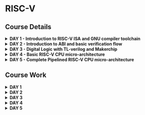 # RISC-V

## Course Details
<details>

<summary><b> DAY 1 - Introduction to RISC-V ISA and GNU compiler toolchain </b></summary>

+ Introduction to RISC-V basic keywords
  - Introduction
  - From apps to hardware
  - Description of content
+ Labwork for RISC-V software toolchain
  - C program to compute sum from 1 to n
  - RISC-V GCC compiles and disassembles
  - Spike simulation and debug
+ Integer number representation
  - 64-bit number system for unsigned numbers
  - 64-bit number system for signed numbers
  - Labwork for signed and unsigned numbers
  
</details>

<details>

<summary><b> DAY 2 - Introduction to ABI and basic verification flow </b></summary>

+ Application binary interface
  - Introduction to application binary interface
  - Memory allocation for double words
  - Load, add, and store instructions with examples
  - Concluding 32 registers and their respective ABI names
+ Labwork using ABI function calls
  - New algorithm for sum 1 to n using ASM
  - Review ASM function call
  - Simulate new C program with function cell
+ Basic verification flow using iverilog
  - Lab to run C program on RISC-V CPU

</details>

<details>

<summary><b> DAY 3 - Digital Logic with TL-verilog and Makerchip </b></summary>

+ Combinational logic in TL-Verilog using Makerchip
  - Welcome
  - Introduction To Logic Gates
  - Basic Mux Implementation And Introduction To Makerchip
  - Labs For Combinational Logic
+ Sequential logic
  - Introduction To Sequential Logic And Counter Lab
  - Sequential Calculator Lab
+ Pipelined logic
  - Pipelined Logic And Re-Timing
  - Pipeline Logic Advantages And Demo In Platform
  - Lab On Error Conditions Within Computation Pipeline
  - Lab On 2-Cycle Calculator
+ Validity
  - Introduction To Validity And Its Advantages
  - Lab On Validity And Valid When Condition
  - Lab To Compute Total Distance
  - Lab on 2-cycle Calculator with Validity
  - Calulator Single Value Memory Lab
+ Wrap-up
  - Introduction To Hierarchy Concept

</details>

<details>

<summary><b> DAY 4 - Basic RISC-V CPU micro-architecture </b></summary>

+ Introduction to Simple RISC-V Micro-architecture
  - Micro-architecture of Single Cycle RISC-V CPU
  - Starting Point Code for RISC-V Labs Part-1
  - Starting Point Code for RISC-V Labs Part-2
+ Fetch and decode
  - Implementation Plan and Lab for PC
  - Lab For Instruction Fetch Logic
  - Lab For RV Instruction Types IRSBJU Decode Logic
  - Lab For Instruction Immediate Decode Logic For RV-ISBUJ
  - Lab To Decode other Fields of Instructions For RV-ISBUJ
  - Lab To Decode Instruction Field Based on Instr Type RV-ISBUJ
  - Lab To Decode Individual Instruction
+ RISC-V control logic
  - Lab For Register File Read Part-1
  - Lab For Register File Read Part-2
  - Lab For ALU Operations For add/addi
  - Lab For Register File Write
  - Concept of Array And Register File Details
  - Lab For Implementing Branch Instructions
  - Lab For Completing Branch Instruction Implementation
  - Lab To Create Simple Testbench

</details>

<details>

<summary><b> DAY 5 - Complete Pipelined RISC-V CPU micro-architecture </b></summary>

+ Pipelining the CPU
  - Introduction To Control Flow Hazard And Read After Write Hazard
  - Lab To Create 3-Cycle Valid Signal
  - Lab To Code 3-Cycle RISC-V To Take Care Of Invalid Cycles
  - Lab To Modify 3-Cycle RISC-V To Distribute Logic
+ Solutions to Pipeline Hazards
  - Lab For Register File Bypass To Address Rd-After-Wr Hazard
  - Lab For Branches To Correct The Branch Target Path
  - Lab To Complete Instruction Decode Except Fence, Ecall, Ebreak
  - Lab To Code Complete ALU
+ Load/Store Instructions and Completing RISC-V CPU
  - Introduction To Load Store Instructions And Lab To Redirect Loads
  - Lab To Load Data From Memory To Register File
  - Lab To Instantiate Data Memory To The CPU
  - Lab To Add Stores And Loads To The Test Program
  - Lab To Add Control Logic For Jump Instructions
  - Wrap Up

</details>

## Course Work
<details>

<summary><b> DAY 1 </b></summary>

### Introduction to RISC-V basic keywords
The OS handles IO operations, allocates memory, and does low-level system functions. The compiler converts HLL programs into instructions based on the hardware. The assembler converts the instructions to binary. The instruction set architecture is the interface between C/C++ and the hardware.

### Labwork for RISC-V software toolchain
+ The below is the C code for calculating sum of numbers from 1 to n
```c
#include <stdio.h>

int main(){
	int i;
	int sum=0;
	int n=5;
	for(i=0;i<=n;++i){
		sum += i;
	}
	printf("sum of numbers from 1 to %d is %d \n",n,sum);
	return 0;
}
```
Once we compile with gcc, we compile it using the RISC-V compiler using O1 and Ofast
![image](https://github.com/ks-vandana/RISC-V/blob/main/DAY%201/O1.png)
![image](https://github.com/ks-vandana/RISC-V/blob/main/DAY%201/Ofast.png)

### Integer number representation
+ The below is the C code for finding max unsigned number
```c
#include <stdio.h>
#include <math.h>

int main(){
	unsigned long long int max = (unsigned long long int)(pow(2,10)*-1);
	printf("highest number represented by unsigned long long int is %llu \n",max);
	return 0;
}
```
![image](https://github.com/ks-vandana/RISC-V/blob/main/DAY%201/unsigned.png)

+ The below is the C code for finding range of signed numbers
```c
#include <stdio.h>
#include <math.h>

int main(){
	long long int max = (long long int)(pow(2,63)-1);
	long long int min = (long long int)(pow(2,63)*(-1));
	printf("highest number represented by long long int is %lld \n",max);
	printf("lowest number represented by long long int is %lld \n",min);
	return 0;
}
```
![image](https://github.com/ks-vandana/RISC-V/blob/main/DAY%201/signed.png)

</details>

<details>

<summary><b> DAY 2 </b></summary> 

### Application binary interface
ABI is a set of rules that tell us how binary code interacts with another binary code. 64 bit value can be loaded into the memory by 2 methods - little-endian and big-endian. Load instruction is used to transfer data from memory to a register. Store instruction is used to transfer data from register to memory. Add instruction performs addition operation on two registers. In RISC-V 64, we have 32 registers and their ABI names play a role in maintaining compatibility and facilitating communication between different software components

### Labwork using ABI function calls
+ The below is the C code for adding numbers from 1 to 9
```c
#include <stdio.h>

extern int load(int x, int y);

int main(){
	int result = 0;
	int count = 9;
	result = load(0x0,count+1);
	printf("sum of numbers from 1 to 9 is %d \n",result);
}
```
+ The below is the C code in the form of RISC-V instructions
```
.section .text
.global load
.type load, @function

load:
	add a4,a0,zero //initialize a4 with value 0x0
	add a2,a0,a1   //store value as 10 in a2, a1 has value 0xa from main function
	add a3,a0,zero //initialize a3 with value 0 
loop:   add a4,a3,a4   //incremental addition
	addi a3,a3,1   //increment a3 by 1
	blt a3,a2,loop //if a3 is lesser than a2 then pass through the loop again
	add a0,a4,zero //store final answer in a0
	ret
```
+ Attached below is the disassembled code and the output when we use the spike simulator
![image](https://github.com/ks-vandana/RISC-V/blob/main/DAY%202/ASM_d.png)
![image](https://github.com/ks-vandana/RISC-V/blob/main/DAY%202/ASM.png)

</details>

<details>

<summary><b> DAY 3 </b></summary> 

### Combinational logic in TL-Verilog using Makerchip
Refer to the github repository [https://github.com/stevehoover/RISC-V_MYTH_Workshop](https://github.com/stevehoover/RISC-V_MYTH_Workshop) for the preceding labs.

The basic logic gates are NOT, AND, OR, XOR, NAND, NOR and XNOR. These can be used to make all combinational logic circuits. 
![image](https://github.com/ks-vandana/RISC-V/assets/116361300/37430ef0-271d-40cf-919c-e1fb0945ec56)

Let us take for example a mulitplexer or a mux. We can implement it using a ternary operator in verilog.
Head to [makerchip.com](https://myth.makerchip.com/) and launch the makerchip ide.

+ Getting used to the makerchip platform

  ![image](https://github.com/ks-vandana/RISC-V/assets/116361300/34d8dbbb-2a88-4d73-9df2-bbbff7dee179)
  
+ Inverter, vectors and mux

  ![image](https://github.com/ks-vandana/RISC-V/assets/116361300/5d0d3011-4e38-4cc2-9cd4-df48d7446cc1)

  Unlike verilog, we need to specify bit ranges of inputs as well because inputs havent been predefined. For mux we can use the ternary operator.
  ![image](https://github.com/ks-vandana/RISC-V/assets/116361300/fccd87a4-3959-4a59-9079-f33224de13b5)

+ Combinational calculator

  ![image](https://github.com/ks-vandana/RISC-V/assets/116361300/9341b804-9a2c-44c6-a9da-7167cfeef0d8)


### Sequential logic
Sequential logic is sequenced by a clock signal. The circuit is constructed to enter a known state in response to a reset signal. The sequential circuit in its entirety can be viewed as a state machine.

+ Fibonacci series

  ![image](https://github.com/ks-vandana/RISC-V/assets/116361300/c05f5b87-8967-450b-8d42-a6fb1774914d)

+ Free running counter

  ![image](https://github.com/ks-vandana/RISC-V/assets/116361300/ea1ae132-0351-4b33-b6d7-6cee7e4c5a8f)
  ![image](https://github.com/ks-vandana/RISC-V/assets/116361300/10adb7a1-17ea-4a9f-9dc9-03ebfa5c6e78)

+ Values in verilog
  Simulator will zero extend or truncate when widths are mismatched and it uses 2-state simulation.

+ Sequential calculator

  ![image](https://github.com/ks-vandana/RISC-V/assets/116361300/c7cbf40a-0da2-4474-8ee8-5e6cd890a518)


### Pipelined logic
If logic is too deep to fit in 1 cycle, we pipleine it into multiple clock cycles. In TL Verilog, flip flops and stage signals are implied from the context of pipeline. 

+ Pipelined pythagoras's theorem

  ![image](https://github.com/ks-vandana/RISC-V/assets/116361300/1be92739-9b0f-4406-a0a1-3b1adc6da1f8)

  Retiming in TL Verilog is easy and safe and can be done by just using **@**. Retiming in system verilog is very bug prone.

Pipelines provide benefit of performance. By pipelining our design, we are able to run it for a faster clock which means throughput is higher. 

+ Identifier and types
  Identifiers can have 3 different styles  - lower case, camel case and upper case.

+ Lab

  ![image](https://github.com/ks-vandana/RISC-V/assets/116361300/80e0d691-65ca-40b8-ac64-6748ac1f92ed)

+ Pipelined calculator

  ![image](https://github.com/ks-vandana/RISC-V/assets/116361300/1dd34537-ecbd-4073-aa48-886ad6173389)

  ![image](https://github.com/ks-vandana/RISC-V/assets/116361300/4c55df83-0153-4400-b197-be2c8370a3a8)

### Validity
Validity makes the code easier to debug, with cleaner design, better error checking and automated clock gating. 

Clock gating is a power saving feature as it avoids toggling clock signals.

+ Distance calculator

  ![image](https://github.com/ks-vandana/RISC-V/assets/116361300/d859d66e-44f8-46ca-97cc-5cf8282e64e6)

+ 2 cycle calculator with validity

### Wrap-up



</details>

<details>

<summary><b> DAY 4 </b></summary> 

### Introduction to Simple RISC-V Micro-architecture


### Fetch and decode


### RISC-V control logic



</details>



<details>

<summary><b> DAY 5 </b></summary> 

### Pipelining the CPU


### Solutions to Pipeline Hazards


### Load/Store Instructions and Completing RISC-V CPU



</details>
